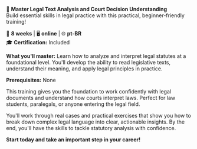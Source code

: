 🚀 **Master Legal Text Analysis and Court Decision Understanding**  
Build essential skills in legal practice with this practical, beginner-friendly training!

📅 **8 weeks** | 🖥 **online** | 🌐 **pt-BR**  
🎓 **Certification:** Included

**What you'll master:**
Learn how to analyze and interpret legal statutes at a foundational level. You'll develop the ability to read legislative texts, understand their meaning, and apply legal principles in practice.

**Prerequisites:**
None

This training gives you the foundation to work confidently with legal documents and understand how courts interpret laws. Perfect for law students, paralegals, or anyone entering the legal field.

You'll work through real cases and practical exercises that show you how to break down complex legal language into clear, actionable insights. By the end, you'll have the skills to tackle statutory analysis with confidence.

**Start today and take an important step in your career!**